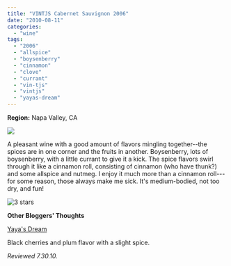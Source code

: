 ```yaml
---
title: "VINTJS Cabernet Sauvignon 2006"
date: "2010-08-11"
categories:
  - "wine"
tags:
  - "2006"
  - "allspice"
  - "boysenberry"
  - "cinnamon"
  - "clove"
  - "currant"
  - "vin-tjs"
  - "vintjs"
  - "yayas-dream"
---
```


**Region:** Napa Valley, CA

![](http://www.rebeccagomezfarrell.com/gourmez/photos/vintjscabsav.jpg)

A pleasant wine with a good amount of flavors mingling together--the spices are in one corner and the fruits in another. Boysenberry, lots of boysenberry, with a little currant to give it a kick. The spice flavors swirl through it like a cinnamon roll, consisting of cinnamon (who have thunk?) and some allspice and nutmeg. I enjoy it much more than a cinnamon roll---for some reason, those always make me sick. It's medium-bodied, not too dry, and fun!




<div class="caption">

![3 stars](http://s3.amazonaws.com/thegourmez-wpmedia/2009/02/rating_avocado1.gif "rating_avocado1")</div>

**Other Bloggers' Thoughts**

[Yaya's Dream](http://yayasdream.blogspot.com/2009/11/thanksgiving-wines.html)

Black cherries and plum flavor with a slight spice.

_Reviewed 7.30.10._
